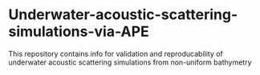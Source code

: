 # Underwater-acoustic-scattering-simulations-via-APE
This repository contains info for validation and reproducability of underwater acoustic scattering simulations from non-uniform bathymetry
